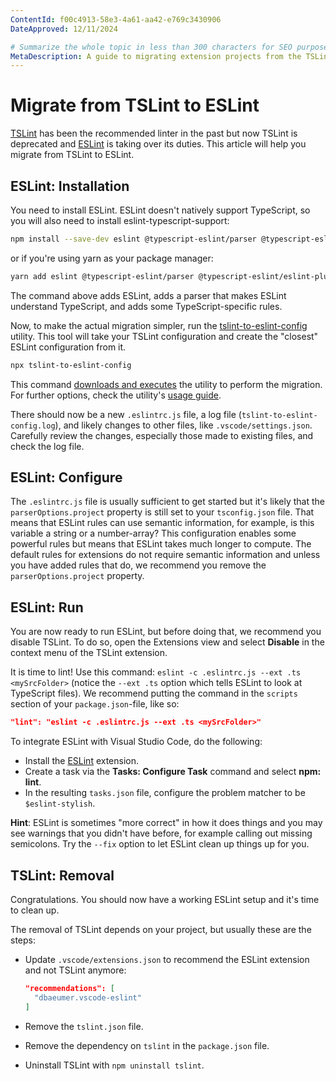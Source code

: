 ```yaml
---
ContentId: f00c4913-58e3-4a61-aa42-e769c3430906
DateApproved: 12/11/2024

# Summarize the whole topic in less than 300 characters for SEO purpose
MetaDescription: A guide to migrating extension projects from the TSLint linter to ESLint.
---
```

# Migrate from TSLint to ESLint

[TSLint](https://palantir.github.io/tslint/) has been the recommended linter in the past but now TSLint is deprecated and [ESLint](https://eslint.org/) is taking over its duties. This article will help you migrate from TSLint to ESLint.

## ESLint: Installation

You need to install ESLint. ESLint doesn't natively support TypeScript, so you will also need to install eslint-typescript-support:

```bash
npm install --save-dev eslint @typescript-eslint/parser @typescript-eslint/eslint-plugin
```

or if you're using yarn as your package manager:

```bash
yarn add eslint @typescript-eslint/parser @typescript-eslint/eslint-plugin --dev
```

The command above adds ESLint, adds a parser that makes ESLint understand TypeScript, and adds some TypeScript-specific rules.

Now, to make the actual migration simpler, run the [tslint-to-eslint-config](https://github.com/typescript-eslint/tslint-to-eslint-config) utility. This tool will take your TSLint configuration and create the "closest" ESLint configuration from it.

```bash
npx tslint-to-eslint-config
```

This command [downloads and executes](https://www.npmjs.com/package/npx) the utility to perform the migration. For further options, check the utility's [usage guide](https://github.com/typescript-eslint/tslint-to-eslint-config#usage).

There should now be a new `.eslintrc.js` file, a log file (`tslint-to-eslint-config.log`), and likely changes to other files, like `.vscode/settings.json`. Carefully review the changes, especially those made to existing files, and check the log file.

## ESLint: Configure

The `.eslintrc.js` file is usually sufficient to get started but it's likely that the `parserOptions.project` property is still set to your `tsconfig.json` file. That means that ESLint rules can use semantic information, for example, is this variable a string or a number-array? This configuration enables some powerful rules but means that ESLint takes much longer to compute. The default rules for extensions do not require semantic information and unless you have added rules that do, we recommend you remove the `parserOptions.project` property.

## ESLint: Run

You are now ready to run ESLint, but before doing that, we recommend you disable TSLint. To do so, open the Extensions view and select **Disable** in the context menu of the TSLint extension.

It is time to lint! Use this command: `eslint -c .eslintrc.js --ext .ts <mySrcFolder>` (notice the `--ext .ts` option which tells ESLint to look at TypeScript files). We recommend putting the command in the `scripts` section of your `package.json`-file, like so:

```json
"lint": "eslint -c .eslintrc.js --ext .ts <mySrcFolder>"
```

To integrate ESLint with Visual Studio Code, do the following:

* Install the [ESLint](https://marketplace.visualstudio.com/items?itemName=dbaeumer.vscode-eslint) extension.
* Create a task via the **Tasks: Configure Task** command and select **npm: lint**.
* In the resulting `tasks.json` file, configure the problem matcher to be `$eslint-stylish`.

**Hint**: ESLint is sometimes "more correct" in how it does things and you may see warnings that you didn't have before, for example calling out missing semicolons. Try the `--fix` option to let ESLint clean up things up for you.

## TSLint: Removal

Congratulations. You should now have a working ESLint setup and it's time to clean up.

The removal of TSLint depends on your project, but usually these are the steps:

* Update `.vscode/extensions.json` to recommend the ESLint extension and not TSLint anymore:

  ```json
  "recommendations": [
    "dbaeumer.vscode-eslint"
  ]
  ```

* Remove the `tslint.json` file.
* Remove the dependency on `tslint` in the `package.json` file.
* Uninstall TSLint with `npm uninstall tslint`.
